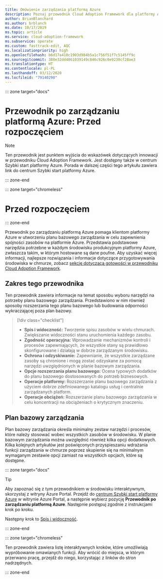 ```yaml
---
title: Omówienie zarządzania platformą Azure
description: Poznaj przewodnik Cloud Adoption Framework dla platformy Azure dzięki tym informacjom o podstawowych narzędziach potrzebnych do zarządzania środowiskami produkcyjnymi platformy Azure.
author: BrianBlanchard
ms.author: brblanch
ms.date: 10/17/2019
ms.topic: article
ms.service: cloud-adoption-framework
ms.subservice: operate
ms.custom: fasttrack-edit, AQC
ms.localizationpriority: high
ms.openlocfilehash: b6d17a410c1903d984b5a1c756f51f7c5145ff9c
ms.sourcegitcommit: 388e32dd4861039149c846c926c0e9230cf28ae3
ms.translationtype: HT
ms.contentlocale: pl-PL
ms.lasthandoff: 03/12/2020
ms.locfileid: "79140290"
---
```

::: zone target="docs"

# <a name="azure-management-guide-before-you-start"></a>Przewodnik po zarządzaniu platformą Azure: Przed rozpoczęciem

> [!NOTE]
> Ten przewodnik jest punktem wyjścia do wskazówek dotyczących innowacji w przewodniku Cloud Adoption Framework. Jest dostępny także w centrum Szybki start platformy Azure. Porada w dalszej części tego artykułu zawiera link do centrum Szybki start platformy Azure.

::: zone-end

::: zone target="chromeless"

# <a name="before-you-start"></a>Przed rozpoczęciem

::: zone-end

Przewodnik po zarządzaniu platformą Azure pomaga klientom platformy Azure w utworzeniu planu bazowego zarządzania w celu zapewnienia spójności zasobów na platformie Azure. Przedstawia podstawowe narzędzia potrzebne w każdym środowisku produkcyjnym platformy Azure, zwłaszcza takim, w którym hostowane są dane poufne. Aby uzyskać więcej informacji, najlepsze rozwiązania i informacje dotyczące przygotowywania środowiska w chmurze, zobacz [sekcję dotyczącą gotowości w przewodniku Cloud Adoption Framework](../index.md).

## <a name="scope-of-this-guide"></a>Zakres tego przewodnika

Ten przewodnik zawiera informacje na temat sposobu wyboru narzędzi na potrzeby planu bazowego zarządzania. Przedstawiono w nim również sposoby rozszerzania tego planu bazowego lub budowania odporności wykraczającej poza plan bazowy.

> [!div class="checklist"]
>
> - **Spis i widoczność:** Tworzenie spisu zasobów w wielu chmurach. Zwiększanie widoczności stanu uruchomienia każdego zasobu.
> - **Zgodność operacyjna:** Wprowadzanie mechanizmów kontroli i procesów zapewniających, że wszystkie stany są prawidłowo skonfigurowane i działają w dobrze zarządzanym środowisku.
> - **Ochrona i odzyskiwanie:** Zapewnianie, że wszystkie zarządzane zasoby są chronione i mogą zostać odzyskane za pomocą narzędzi uwzględnionych w planie bazowym zarządzania.
> - **Opcje rozszerzania planu bazowego:** Ocena typowych dodatków do planu bazowego dostosowanych do potrzeb biznesowych.
> - **Operacje platformy:** Rozszerzanie planu bazowego zarządzania z użyciem dobrze zdefiniowanego katalogu usług i centralnie zarządzanych platform.
> - **Operacje obciążeń:** Rozszerzanie planu bazowego zarządzania w celu koncentracji na obciążeniach o krytycznym znaczeniu.

## <a name="management-baseline"></a>Plan bazowy zarządzania

Plan bazowy zarządzania określa minimalny zestaw narzędzi i procesów, które należy stosować wobec wszystkich zasobów w środowisku. W planie bazowym zarządzania można uwzględnić również kilka opcji dodatkowych. Kilka kolejnych artykułów jest poświęconych przyspieszaniu wdrażania funkcji zarządzania w chmurze poprzez skupienie się na minimalnym wymaganym zestawie opcji zamiast na wszystkich opcjach, które są dostępne.

::: zone target="docs"

> [!TIP]
> Aby zapoznać się z tym przewodnikiem w środowisku interaktywnym, skorzystaj z witryny Azure Portal. Przejdź do [centrum Szybki start platformy Azure](https://portal.azure.com/?feature.quickstart=true#blade/Microsoft_Azure_Resources/QuickstartCenterBlade) w witrynie Azure Portal, a następnie wybierz pozycję **Przewodnik po zarządzaniu platformą Azure**. Następnie postępuj zgodnie z instrukcjami krok po kroku.

Następny krok to [Spis i widoczność](./inventory.md).

::: zone-end

::: zone target="chromeless"

Ten przewodnik zawiera listę interaktywnych kroków, które umożliwiają wypróbowanie omawianych funkcji. Aby wrócić do miejsca, w którym przerwano pracę, przejdź do niego, korzystając z linków do stron nadrzędnych.

::: zone-end
